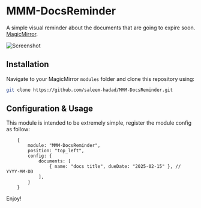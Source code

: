 # MMM-DocsReminder
A simple visual reminder about the documents that are going to expire soon. [MagicMirror](https://magicmirror.builders/).

![Screenshot](https://github.com/amitchone/MMM-DocsReminder/blob/main/example.png "Screenshot")

## Installation

Navigate to your MagicMirror `modules` folder and clone this repository using:

```bash
git clone https://github.com/saleem-hadad/MMM-DocsReminder.git
```

## Configuration & Usage
This module is intended to be extremely simple, register the module config as follow:

```
    {
        module: "MMM-DocsReminder",
        position: "top_left",
        config: {
            documents: [
                { name: "docs title", dueDate: "2025-02-15" }, // YYYY-MM-DD
            ],
        }
    }
```

Enjoy!